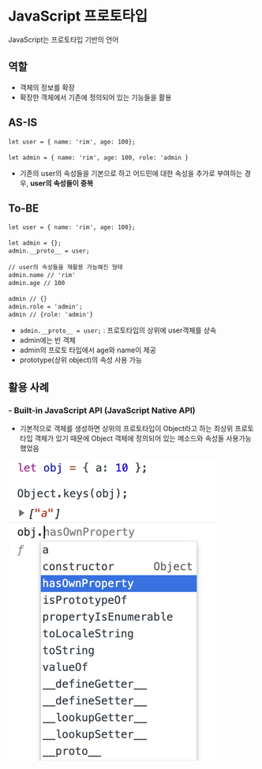 # JavaScript 프로토타입
JavaScript는 프로토타입 기반의 언어

## 역할
- 객체의 정보를 확장
- 확장한 객체에서 기존에 정의되어 있는 기능들을 활용
## AS-IS

```
let user = { name: 'rim', age: 100};

let admin = { name: 'rim', age: 100, role: 'admin }
```
- 기존의 user의 속성들을 기본으로 하고 어드민에 대한 속성을 추가로 부여하는 경우, **user의 속성들이 중복**

## To-BE

```
let user = { name: 'rim', age: 100};

let admin = {};
admin.__proto__ = user;

// user의 속성들을 재활용 가능해진 형태
admin.name // 'rim'
admin.age // 100

admin // {}
admin.role = 'admin';
admin // {role: 'admin'}
```
- `admin.__proto__ = user;` : 프로토타입의 상위에 user객체를 상속
- admin에는 빈 객체
- admin의 프로토 타입에서 age와 name이 제공
- prototype(상위 object)의 속성 사용 가능

## 활용 사례
### - Built-in JavaScript API (JavaScript Native API)
- 기본적으로 객체를 생성하면 상위의 프로토타입이 Object라고 하는 최상위 프로토타입 객체가 있기 때문에 Object 객체에 정의되어 있는 메소드와 속성들 사용가능했었음

![](images/js_prototype.png)


